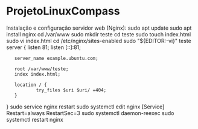 # ProjetoLinuxCompass

Instalação e configuração servidor web (Nginx):
sudo apt update
sudo apt install nginx
cd /var/www
sudo mkdir teste
cd teste
sudo touch index.html
sudo vi index.html
cd /etc/nginx/sites-enabled
sudo "${EDITOR:-vi}" teste
server {
       listen 81;
       listen [::]:81;

       server_name example.ubuntu.com;

       root /var/www/teste;
       index index.html;

       location / {
               try_files $uri $uri/ =404;
       }
}
sudo service nginx restart
sudo systemctl edit nginx
[Service]
Restart=always
RestartSec=3
sudo systemctl daemon-reexec
sudo systemctl restart nginx
